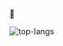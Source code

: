 👋

![top-langs](https://github-readme-stats.vercel.app/api/top-langs?username=peacin&show_icons=true&theme=radical)
